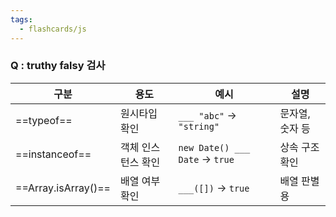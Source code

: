 ```yaml
---
tags:
  - flashcards/js
---
```

### Q : truthy falsy 검사

| 구분                  | 용도         | 예시                             | 설명        |
| ------------------- | ---------- | ------------------------------ | --------- |
| ==typeof==          | 원시타입 확인    | `___ "abc"` → `"string"`       | 문자열, 숫자 등 |
| ==instanceof==      | 객체 인스턴스 확인 | `new Date() ___ Date` → `true` | 상속 구조 확인  |
| ==Array.isArray()== | 배열 여부 확인   | `___([])` → `true`             | 배열 판별용    |
